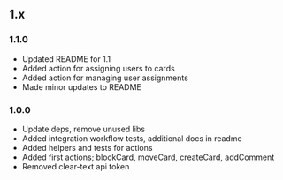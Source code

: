 ## 1.x

### 1.1.0

* Updated README for 1.1
* Added action for assigning users to cards
* Added action for managing user assignments
* Made minor updates to README

### 1.0.0

* Update deps, remove unused libs
* Added integration workflow tests, additional docs in readme
* Added helpers and tests for actions
* Added first actions; blockCard, moveCard, createCard, addComment
* Removed clear-text api token

